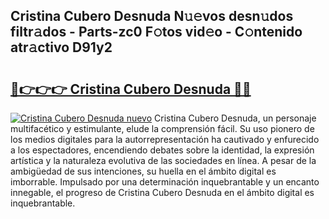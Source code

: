 ## Cristina Cubero Desnuda N𝚞𝚎vos desn𝚞dos filtr𝚊dos - Parts-zc0 F𝚘tos vid𝚎o - C𝚘ntenido atr𝚊ctivo D91y2

# <h2><a href="http://mb6qro.tromn.icu/?c=Cristina+Cubero+Desnuda">🔗👉👉👉 Cristina Cubero Desnuda 🔗🔗</a></h2>

[![Cristina Cubero Desnuda nuevo](https://i.imgur.com/pEAQMta.gif)](http://mb6qro.tromn.icu/?c=Cristina+Cubero+Desnuda)
Cristina Cubero Desnuda, un personaje multifacético y estimulante, elude la comprensión fácil. Su uso pionero de los medios digitales para la autorrepresentación ha cautivado y enfurecido a los espectadores, encendiendo debates sobre la identidad, la expresión artística y la naturaleza evolutiva de las sociedades en línea. A pesar de la ambigüedad de sus intenciones, su huella en el ámbito digital es imborrable. Impulsado por una determinación inquebrantable y un encanto innegable, el progreso de Cristina Cubero Desnuda en el ámbito digital es inquebrantable.
